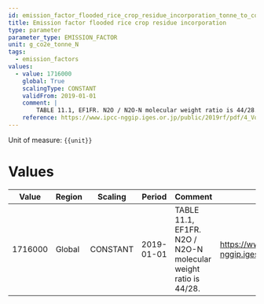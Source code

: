 ```yaml
---
id: emission_factor_flooded_rice_crop_residue_incorporation_tonne_to_co2e_gram
title: Emission factor flooded rice crop residue incorporation
type: parameter
parameter_type: EMISSION_FACTOR
unit: g_co2e_tonne_N
tags:
  - emission_factors
values:
  - value: 1716000
    global: True
    scalingType: CONSTANT
    validFrom: 2019-01-01
    comment: |
        TABLE 11.1, EF1FR. N2O / N2O-N molecular weight ratio is 44/28.
    reference: https://www.ipcc-nggip.iges.or.jp/public/2019rf/pdf/4_Volume4/19R_V4_Ch11_Soils_N2O_CO2.pdf
---
```



Unit of measure: `{{unit}}`


# Values


| Value | Region | Scaling | Period | Comment | Reference |
|-------|--------|---------|--------|---------|-----------|
| 1716000 | Global | CONSTANT | 2019-01-01 | TABLE 11.1, EF1FR. N2O / N2O-N molecular weight ratio is 44/28. | https://www.ipcc-nggip.iges.or.jp/public/2019rf/pdf/4_Volume4/19R_V4_Ch11_Soils_N2O_CO2.pdf |


